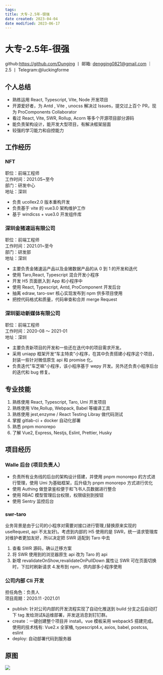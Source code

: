 ```yaml
---
tags:
title: 大专-2.5年-很强
date created: 2023-04-04
date modified: 2023-06-17
---
```


# 大专-2.5年-很强

github:https://github.com/Dunging 丨 邮箱: dengging0821@gmail.com ｜ 2.5 丨 Telegram:@luckingforme

## 个人总结

- 熟练运用 React, Typescript, Vite, Node 开发项目
- 开源爱好者，为 Antd , Vite , unocss 解决过 Issues，提交过上百个 PR，现为 ProComponents Collaborator
- 看过 React, Vite, SWR, Rollup, Acorn 等多个开源项目部分源码
- 能负责架构设计，能开发大型项目，有解决框架层面
- 较强的学习能力和自控能力

## 工作经历

### NFT

职位：前端工程师  
工作时间：2021.05~至今  
部门：研发中心  
地址：深圳

- 负责 ucollex2.0 版本重构开发
- 负责基于 vite 的 vue3.0 架构维护工作
- 基于 windicss + vue3.0 开发组件库

### 深圳金猪速运有限公司

职位：前端工程师  
工作时间：2021.01~至今  
部门：研发部  
地址：深圳

- 主要负责金猪速运产品以及金猪数据产品的从 0 到 1 的开发和迭代
- 使用 Taro,React, Typescript 混合开发小程序
- 开发 H5 页面嵌入到 App 和小程序中
- 使用 React, Typescript, Antd, ProComponent 开发后台
- 抽离 edraw, taro-swr 核心实现发布到 npm 供多项目使用
- 把控代码格式和质量，代码审查和合并 merge Request

### 深圳驱动新媒体有限公司

职位：前端工程师  
工作时间：2020-08 ～ 2021-01  
地址：深圳

- 主要负责新项目的开发和一些还在迭代中的项目需求开发。
- 采用 uniapp 框架开发“车主特卖”小程序，在其中负责搭建小程序这个项目，封装一些针对微信原生 api 和 promise 化。
- 负责迭代"车芝嘛"小程序，该小程序基于 wepy 开发。另外还负责小程序后台的迭代和 bug 修复。

## 专业技能

1. 熟练使用 React, Typescript, Taro, Umi 开发项目
2. 熟练使用 Vite,Rollup, Webpack, Babel 等编译工具
3. 熟练使用 jest,enzyme / React Testing Libray 做代码测试
4. 掌握 gitlab-ci + docker 自动化部署
5. 熟悉 pnpm monorepo
6. 了解 Vue2, Express, Nestjs, Eslint, Prettier, Husky

## 项目经历

### Walle 后台 (项目负责人）

- 负责所有业务线的后台的架构设计搭建，并使用 pnpm monorepo 的方式进行管理，使用 Umi 为基础框架，后升级为 pnpm monorepo 方式进行优化
- 使用 Authing 做登录鉴权便于和飞书人员数据进行整合
- 使用 RBAC 模型管理后台权限，权限级别到按钮
- 使用 Sentry 监控后台

### swr-taro

业务背景是由于公司的小程序对需要对接口进行管理,(替换原来实现的 useRequest, api 不太友好)。考虑到内部的 H5 使用的是 SWR，统一请求管理库对维护者更加友好，所以决定把 SWR 适配到 Taro 中去

1. 查看 SWR 源码，确认迁移方案
2. 将 SWR 使用到的浏览器原生 api 改为 Taro 的 api
3. 新增 revalidateOnShow,revalidateOnPulIDown 属性让 SWR 可在页面切换时，下拉时刷新请求 4.发布到 npm，供内部多小程序使用

### 公司内部 Cli 开发

担任角色：负责人  
项目周期：2020.11 -2021.01

- publish: 针对公司内部的开发流程实现了自动化推送到 build 分支之后自动打下 tag 发给测试&运维部署，并发送消息到钉钉群。
- create：一键创建整个项目并 install。vue 模板采用 webpack5 搭建完成。使用的技术栈有: Vue2.x 全家桶, typescript4.x, axios, babel, postcss, eslint
- deploy: 自动部署代码到服务器

## 原图

![](https://chelsechen-img.oss-cn-hangzhou.aliyuncs.com/20220702144530.png)
